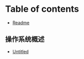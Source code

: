 # Table of contents

* [Readme](README.md)

## 操作系统概述

* [Untitled](cao-zuo-xi-tong-gai-shu/untitled.md)

